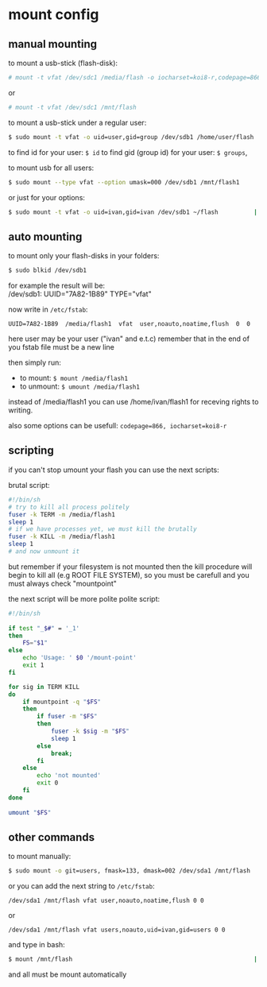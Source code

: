 # mount config

## manual mounting
to mount a usb-stick (flash-disk):
```sh
# mount -t vfat /dev/sdc1 /media/flash -o iocharset=koi8-r,codepage=866 
```

or
```sh
# mount -t vfat /dev/sdc1 /mnt/flash 
```

to mount a usb-stick under a regular user:
```sh
$ sudo mount -t vfat -o uid=user,gid=group /dev/sdb1 /home/user/flash
```
to find id for your user: `$ id`
to find gid (group id) for your user: `$ groups`,

to mount usb for all users:
```sh
$ sudo mount --type vfat --option umask=000 /dev/sdb1 /mnt/flash1
```

or just for your options:
```sh
$ sudo mount -t vfat -o uid=ivan,gid=ivan /dev/sdb1 ~/flash          |
```


## auto mounting
to mount only your flash-disks in your folders:
```sh
$ sudo blkid /dev/sdb1                                               
```

for example the result will be:  
/dev/sdb1: UUID="7A82-1B89" TYPE="vfat"

now write in `/etc/fstab`:
```
UUID=7A82-1B89  /media/flash1  vfat  user,noauto,noatime,flush  0  0 
```
here user may be your user ("ivan" and e.t.c)
remember that in the end of you fstab file must be a new line

then simply run:
- to mount:   `$ mount /media/flash1`
- to unmount: `$ umount /media/flash1`

instead of /media/flash1 you can use /home/ivan/flash1
for receving rights to writing.

also some options can be usefull: `codepage=866, iocharset=koi8-r`


## scripting
if you can't stop umount your flash you can use the next scripts:

brutal script:
```sh
#!/bin/sh                                                            
# try to kill all process politely                                    
fuser -k TERM -m /media/flash1                                         
sleep 1                                                              
# if we have processes yet, we must kill the brutally                 
fuser -k KILL -m /media/flash1                                        
sleep 1                                                               
# and now unmount it                                                  
```

but remember if your filesystem is not mounted then the kill procedure
will begin to kill all (e.g ROOT FILE SYSTEM), so you must be carefull
and you must always check "mountpoint"

the next script will be more polite
polite script:
```sh
#!/bin/sh                                                            
                                                                    
if test "_$#" = '_1'                                                 
then                                                                 
    FS="$1"                                                          
else                                                                 
    echo 'Usage: ' $0 '/mount-point'                                 
    exit 1                                                           
fi                                                                   

for sig in TERM KILL                                                 
do                                                                   
    if mountpoint -q "$FS"                                           
    then                                                             
        if fuser -m "$FS"                                            
        then                                                         
            fuser -k $sig -m "$FS"                                   
            sleep 1                                                  
        else                                                         
            break;                                                   
        fi                                                           
    else                                                             
        echo 'not mounted'                                           
        exit 0                                                      
    fi                                                               
done                                                                 
                                                                      
umount "$FS"                                                         
```


## other commands
to mount manually:
```sh
$ sudo mount -o git=users, fmask=133, dmask=002 /dev/sda1 /mnt/flash 
```

or you can add the next string to `/etc/fstab`:
```
/dev/sda1 /mnt/flash vfat user,noauto,noatime,flush 0 0 
```
or
```
/dev/sda1 /mnt/flash vfat users,noauto,uid=ivan,gid=users 0 0 
```
 
and type in bash:
```sh
$ mount /mnt/flash                                                   |
```
and all must be mount automatically
